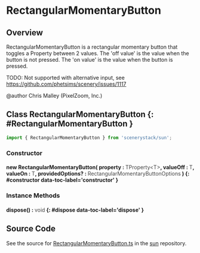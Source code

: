 # RectangularMomentaryButton

## Overview

RectangularMomentaryButton is a rectangular momentary button that toggles a Property between 2 values.
The 'off value' is the value when the button is not pressed.
The 'on value' is the value when the button is pressed.

TODO: Not supported with alternative input, see https://github.com/phetsims/scenery/issues/1117

@author Chris Malley (PixelZoom, Inc.)

## Class RectangularMomentaryButton {: #RectangularMomentaryButton }


```js
import { RectangularMomentaryButton } from 'scenerystack/sun';
```
### Constructor

#### new RectangularMomentaryButton( property : <span style="font-weight: 400; opacity: 80%;">TProperty&lt;T&gt;</span>, valueOff : <span style="font-weight: 400; opacity: 80%;">T</span>, valueOn : <span style="font-weight: 400; opacity: 80%;">T</span>, providedOptions? : <span style="font-weight: 400; opacity: 80%;">RectangularMomentaryButtonOptions</span> ) {: #constructor data-toc-label='constructor' }

### Instance Methods

#### dispose() : <span style="font-weight: 400; opacity: 80%;">void</span> {: #dispose data-toc-label='dispose' }



## Source Code

See the source for [RectangularMomentaryButton.ts](https://github.com/phetsims/sun/blob/main/js/buttons/RectangularMomentaryButton.ts) in the [sun](https://github.com/phetsims/sun) repository.
